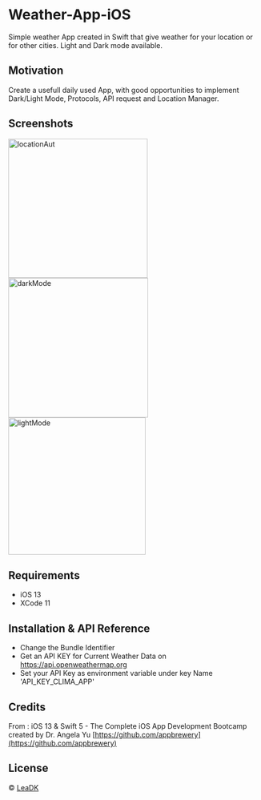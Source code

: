 # Weather-App-iOS

Simple weather App created in Swift that give weather for your location or for other cities. Light and Dark mode available.

## Motivation

Create a usefull daily used App, with good opportunities to implement Dark/Light Mode, Protocols, API request and Location Manager.

## Screenshots

<img width="278" alt="locationAut" src="https://user-images.githubusercontent.com/53394008/84384833-defe5f00-abee-11ea-8c22-01ae2df4d5c7.png">
<img width="279" alt="darkMode" src="https://user-images.githubusercontent.com/53394008/84384858-ecb3e480-abee-11ea-8873-8e8ed71dce4b.png">
<img width="274" alt="lightMode" src="https://user-images.githubusercontent.com/53394008/84384798-d148d980-abee-11ea-894c-c0f0b1284e04.png">

## Requirements

* iOS 13
* XCode 11

## Installation & API Reference

* Change the Bundle Identifier
* Get an API KEY for Current Weather Data on https://api.openweathermap.org
* Set your API Key as environment variable under key Name 'API_KEY_CLIMA_APP'

## Credits

From : iOS 13 & Swift 5 - The Complete iOS App Development Bootcamp created by Dr. Angela Yu
[https://github.com/appbrewery](https://github.com/appbrewery)

## License

© [LeaDK](https://github.com/Lea-Dukaez/)



